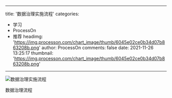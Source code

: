 
---
title: '数据治理实施流程'
categories: 
 - 学习
 - ProcessOn
 - 推荐
headimg: 'https://img.processon.com/chart_image/thumb/6045e02ce0b34d07b863208b.png'
author: ProcessOn
comments: false
date: 2021-11-26 13:25:17
thumbnail: 'https://img.processon.com/chart_image/thumb/6045e02ce0b34d07b863208b.png'
---

<div>   
<img class="thumb" alt="数据治理实施流程" src="https://img.processon.com/chart_image/thumb/6045e02ce0b34d07b863208b.png" referrerpolicy="no-referrer">
<p>数据治理流程</p>  
</div>
            